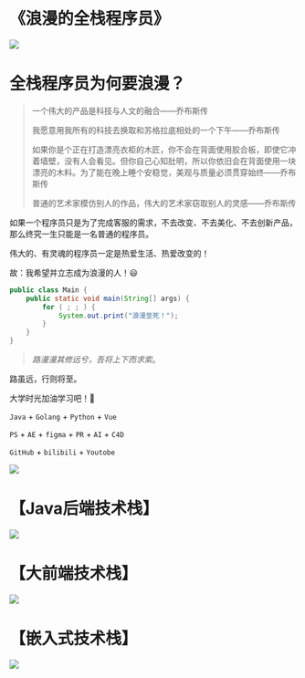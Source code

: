 # 《浪漫的全栈程序员》

![](F:\MyGit\html-css-js\网页设计期末作品\images\post\more\LoveCode.jpg)

# 全栈程序员为何要浪漫？

> 一个伟大的产品是科技与人文的融合——乔布斯传
>
> 我愿意用我所有的科技去换取和苏格拉底相处的一个下午——乔布斯传
>
> 如果你是个正在打造漂亮衣柜的木匠，你不会在背面使用胶合板，即使它冲着墙壁，没有人会看见。但你自己心知肚明，所以你依旧会在背面使用一块漂亮的木料。为了能在晚上睡个安稳觉，美观与质量必须贯穿始终——乔布斯传
>
> 普通的艺术家模仿别人的作品，伟大的艺术家窃取别人的灵感——乔布斯传

如果一个程序员只是为了完成客服的需求，不去改变、不去美化、不去创新产品，那么终究一生只能是一名普通的程序员。

伟大的、有灵魂的程序员一定是热爱生活、热爱改变的！

故：我希望并立志成为浪漫的人！:smiley:

```java
public class Main {
    public static void main(String[] args) {
        for ( ; ; ) {
            System.out.print("浪漫至死！");
        }
    }
}
```

> *路漫漫其修远兮，吾将上下而求索*。

路虽远，行则将至。

大学时光加油学习吧！:rocket:

`Java` + `Golang` + `Python` + `Vue`

`PS` + `AE` + `figma` + `PR` + `AI` + `C4D`

`GitHub` + `bilibili` + `Youtobe`

![](F:\MyGit\html-css-js\网页设计期末作品\images\post\more\My火箭Pro.jpg)

# 【Java后端技术栈】

![](F:\MyGit\html-css-js\网页设计期末作品\images\post\more\Java后端开发学习路线-高清版.jpg)

# 【大前端技术栈】

![](F:\MyGit\html-css-js\网页设计期末作品\images\post\more\前端开发学习路线(知识点)梳理-tuya.jpg)

# 【嵌入式技术栈】

![](F:\MyGit\html-css-js\网页设计期末作品\images\post\more\嵌入式开发学习路线(知识点)梳理（含书籍推荐）-tuya.jpg)